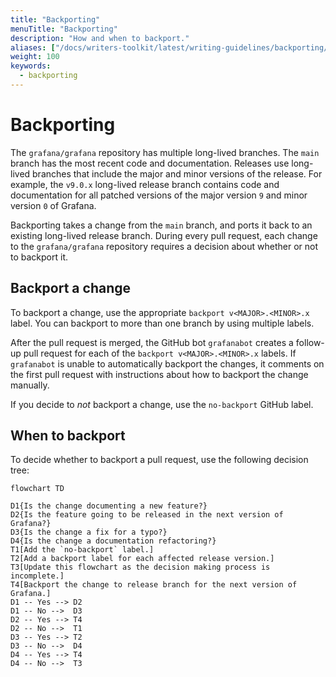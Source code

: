 ```yaml
---
title: "Backporting"
menuTitle: "Backporting"
description: "How and when to backport."
aliases: ["/docs/writers-toolkit/latest/writing-guidelines/backporting/"]
weight: 100
keywords:
  - backporting
---
```


# Backporting

The `grafana/grafana` repository has multiple long-lived branches.
The `main` branch has the most recent code and documentation.
Releases use long-lived branches that include the major and minor versions of the release.
For example, the `v9.0.x` long-lived release branch contains code and documentation for all patched versions of the major version `9` and minor version `0` of Grafana.

Backporting takes a change from the `main` branch, and ports it back to an existing long-lived release branch.
During every pull request, each change to the `grafana/grafana` repository requires a decision about whether or not to backport it.

## Backport a change

To backport a change, use the appropriate `backport v<MAJOR>.<MINOR>.x` label.
You can backport to more than one branch by using multiple labels.

After the pull request is merged, the GitHub bot `grafanabot` creates a follow-up pull request for each of the `backport v<MAJOR>.<MINOR>.x` labels.
If `grafanabot` is unable to automatically backport the changes, it comments on the first pull request with instructions about how to backport the change manually.

If you decide to _not_ backport a change, use the `no-backport` GitHub label.

## When to backport

To decide whether to backport a pull request, use the following decision tree:

```mermaid
flowchart TD

D1{Is the change documenting a new feature?}
D2{Is the feature going to be released in the next version of Grafana?}
D3{Is the change a fix for a typo?}
D4{Is the change a documentation refactoring?}
T1[Add the `no-backport` label.]
T2[Add a backport label for each affected release version.]
T3[Update this flowchart as the decision making process is incomplete.]
T4[Backport the change to release branch for the next version of Grafana.]
D1 -- Yes --> D2
D1 -- No -->  D3
D2 -- Yes --> T4
D2 -- No -->  T1
D3 -- Yes --> T2
D3 -- No -->  D4
D4 -- Yes --> T4
D4 -- No -->  T3
```
